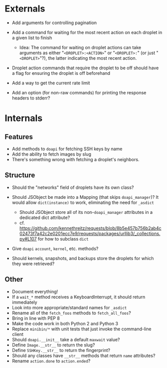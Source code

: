 # Externals

- Add arguments for controlling pagination

- Add a command for waiting for the most recent action on each droplet in a
  given list to finish
    - Idea: The command for waiting on droplet actions can take arguments as
      either "`<DROPLET>:<ACTION>`" or "`<DROPLET>:`" (or just "`<DROPLET>`"?),
      the latter indicating the most recent action.

- Droplet action commands that require the droplet to be off should have a flag
  for ensuring the droplet is off beforehand

- Add a way to get the current rate limit

- Add an option (for non-raw commands) for printing the response headers to
  stderr?

# Internals

## Features

- Add methods to `doapi` for fetching SSH keys by name
- Add the ability to fetch images by slug
- There's something wrong with fetching a droplet's neighbors.

## Structure

- Should the "networks" field of droplets have its own class?

- Should JSObject be made into a Mapping (that skips `doapi_manager`)?  It
  would allow `dict(instance)` to work, eliminating the need for `_asdict`
    - Should JSObject store all of its non-`doapi_manager` attributes in a
      dedicated dict attribute?
    - cf. <https://github.com/kennethreitz/requests/blob/8b5e457b756b2ab4c02473f7a42c2e0201ecc7e9/requests/packages/urllib3/_collections.py#L107> for how to subclass `dict`

- Give `doapi` `account`, `kernel`, etc. methods?

- Should kernels, snapshots, and backups store the droplets for which they were
  retrieved?

## Other

- Document everything!
- If a `wait_*` method receives a KeyboardInterrupt, it should return
  immediately
- Look into more appropriate/standard names for `_asdict`
- Rename all of the `fetch_foos` methods to `fetch_all_foos`?
- Bring in line with PEP 8
- Make the code work in both Python 2 and Python 3
- Replace `minibin/*` with unit tests that just invoke the command-line client
- Should `doapi.__init__` take a default `maxwait` value?
- Define `Image.__str__` to return the slug?
- Define `SSHKey.__str__` to return the fingerprint?
- Should any classes have `__str__` methods that return `name` attributes?
- Rename `action.done` to `action.ended`?
